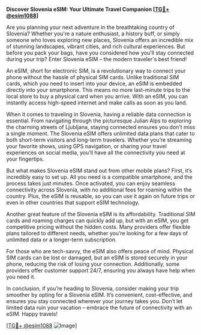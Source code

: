 **Discover Slovenia eSIM: Your Ultimate Travel Companion [[TG💪+ @esim1088](https://t.me/s/esim1088)]**

Are you planning your next adventure in the breathtaking country of Slovenia? Whether you're a nature enthusiast, a history buff, or simply someone who loves exploring new places, Slovenia offers an incredible mix of stunning landscapes, vibrant cities, and rich cultural experiences. But before you pack your bags, have you considered how you'll stay connected during your trip? Enter Slovenia eSIM – the modern traveler's best friend!

An eSIM, short for electronic SIM, is a revolutionary way to connect your phone without the hassle of physical SIM cards. Unlike traditional SIM cards, which you need to insert into your device, an eSIM is embedded directly into your smartphone. This means no more last-minute trips to the local store to buy a physical card when you arrive. With an eSIM, you can instantly access high-speed internet and make calls as soon as you land.

When it comes to traveling in Slovenia, having a reliable data connection is essential. From navigating through the picturesque Julian Alps to exploring the charming streets of Ljubljana, staying connected ensures you don’t miss a single moment. The Slovenia eSIM offers unlimited data plans that cater to both short-term visitors and long-term travelers. Whether you’re streaming your favorite shows, using GPS navigation, or sharing your travel experiences on social media, you’ll have all the connectivity you need at your fingertips.

But what makes Slovenia eSIM stand out from other mobile plans? First, it’s incredibly easy to set up. All you need is a compatible smartphone, and the process takes just minutes. Once activated, you can enjoy seamless connectivity across Slovenia, with no additional fees for roaming within the country. Plus, the eSIM is reusable, so you can use it again on future trips or even in other countries that support eSIM technology.

Another great feature of the Slovenia eSIM is its affordability. Traditional SIM cards and roaming charges can quickly add up, but with an eSIM, you get competitive pricing without the hidden costs. Many providers offer flexible plans tailored to different needs, whether you’re looking for a few days of unlimited data or a longer-term subscription.

For those who are tech-savvy, the eSIM also offers peace of mind. Physical SIM cards can be lost or damaged, but an eSIM is stored securely in your phone, reducing the risk of losing your connection. Additionally, some providers offer customer support 24/7, ensuring you always have help when you need it.

In conclusion, if you’re heading to Slovenia, consider making your trip smoother by opting for a Slovenia eSIM. It’s convenient, cost-effective, and ensures you stay connected wherever your journey takes you. Don’t let limited data ruin your vacation – embrace the future of connectivity with an eSIM. Happy travels!

[[TG💪+ @esim1088](https://t.me/s/esim1088) ![Image](https://i.postimg.cc/Y0z9fWf4/image.png)]